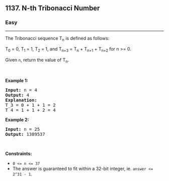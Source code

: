 <h2>1137. N-th Tribonacci Number</h2><h3>Easy</h3><hr><div style="user-select: auto;"><p style="user-select: auto;">The Tribonacci sequence T<sub style="user-select: auto;">n</sub> is defined as follows:&nbsp;</p>

<p style="user-select: auto;">T<sub style="user-select: auto;">0</sub> = 0, T<sub style="user-select: auto;">1</sub> = 1, T<sub style="user-select: auto;">2</sub> = 1, and T<sub style="user-select: auto;">n+3</sub> = T<sub style="user-select: auto;">n</sub> + T<sub style="user-select: auto;">n+1</sub> + T<sub style="user-select: auto;">n+2</sub> for n &gt;= 0.</p>

<p style="user-select: auto;">Given <code style="user-select: auto;">n</code>, return the value of T<sub style="user-select: auto;">n</sub>.</p>

<p style="user-select: auto;">&nbsp;</p>
<p style="user-select: auto;"><strong style="user-select: auto;">Example 1:</strong></p>

<pre style="user-select: auto;"><strong style="user-select: auto;">Input:</strong> n = 4
<strong style="user-select: auto;">Output:</strong> 4
<strong style="user-select: auto;">Explanation:</strong>
T_3 = 0 + 1 + 1 = 2
T_4 = 1 + 1 + 2 = 4
</pre>

<p style="user-select: auto;"><strong style="user-select: auto;">Example 2:</strong></p>

<pre style="user-select: auto;"><strong style="user-select: auto;">Input:</strong> n = 25
<strong style="user-select: auto;">Output:</strong> 1389537
</pre>

<p style="user-select: auto;">&nbsp;</p>
<p style="user-select: auto;"><strong style="user-select: auto;">Constraints:</strong></p>

<ul style="user-select: auto;">
	<li style="user-select: auto;"><code style="user-select: auto;">0 &lt;= n &lt;= 37</code></li>
	<li style="user-select: auto;">The answer is guaranteed to fit within a 32-bit integer, ie. <code style="user-select: auto;">answer &lt;= 2^31 - 1</code>.</li>
</ul></div>